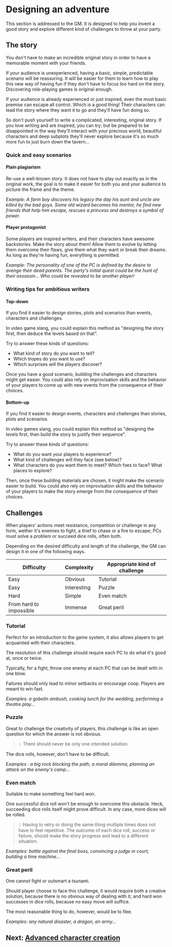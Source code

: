 # Designing an adventure

This section is addressed to the GM. It is designed to help you invent a good story and explore different kind of challenges to throw at your party.

## The story

You don't have to make an incredible original story in order to have a memorable moment with your friends.

If your audience is unexperienced, having a basic, simple, predictable scenario will be reassuring.
It will be easier for them to learn how to play this new way of having fun if they don't have to focus too hard on the story. Discovering role-playing games is original enough.

If your audience is already experienced or just inspired, even the most basic premise can escape all control. Which is a good thing!
Their characters can lead the story where they want it to go and they'll have fun doing so.

So don't push yourself to write a complicated, interesting, original story.
If you love writing and are inspired, you can try; but be prepared to be disappointed in the way they'll interact with your precious world, beautiful characters and deep subplots they'll never explore because it's so much more fun to just burn down the tavern...

### Quick and easy scenarios

#### Plain plagiarism

Re-use a well-known story.
It does not have to play out exactly as in the original work, the goal is to make it easier for both you and your audience to picture the frame and the theme.

*Example:*
*A farm boy discovers his legacy the day his aunt and uncle are killed by the bad guys.*
*Some old wizard becomes his mentor, he find new friends that help him escape, rescues a princess and destroys a symbol of power.*

#### Player protagonist

Some players are inspired writers, and their characters have awesome backstories.
Make the story about them!
Allow them to evolve by letting them overcome their flaws, give them what they want or break their dreams.
As long as they're having fun, everything is permitted.

*Example:*
*The personality of one of the PC is defined by the desire to avenge their dead parents.*
*The party's initial quest could be the hunt of their assassin... Who could be revealed to be another player!*

### Writing tips for ambitious writers

#### Top-down

If you find it easier to design stories, plots and scenarios than events, characters and challenges.

In video game slang, you could explain this method as "designing the story first, then deduce the levels based on that".

Try to answer these kinds of questions:
- What kind of story do you want to tell?
- Which tropes do you want to use?
- Which surprises will the players discover?

Once you have a good scenario, building the challenges and characters might get easier. You could also rely on improvisation skills and the behavior of your players to come up with new events from the consequence of their choices.

#### Bottom-up

If you find it easier to design events, characters and challenges than stories, plots and scenarios.

In video games slang, you could explain this method as "designing the levels first, then build the story to justify their sequence".

Try to answer these kinds of questions:
- What do you want your players to experience?
- What kind of challenges will they face (see below)?
- What characters do you want them to meet? Which foes to face? What places to explore?

Then, once these building materials are chosen, it might make the scenario easier to build. You could also rely on improvisation skills and the behavior of your players to make the story emerge from the consequence of their choices.

## Challenges

When players' actions meet resistance, competition or challenge in any form, wether it's enemies to fight, a thief to chase or a fire to escape; PCs must solve a problem or succeed dice rolls, often both.

Depending on the desired difficulty and length of the challenge, the GM can design it in one of the following ways.

| Difficulty              | Complexity  | Appropriate kind of challenge |
| ----------------------- | ----------- | ----------------------------- |
| Easy                    | Obvious     | Tutorial                      |
| Easy                    | Interesting | Puzzle                        |
| Hard                    | Simple      | Even match                    |
| From hard to impossible | Immense     | Great peril                   |

### Tutorial

Perfect for an introduction to the game system, it also allows players to get acquainted with their characters.

The resolution of this challenge should require each PC to do what it's good at, once or twice.

Typically, for a fight, throw one enemy at each PC that can be dealt with in one blow.

Failures should only lead to minor setbacks or encourage coop.
Players are meant to win fast.

*Examples: a gobelin ambush, cooking lunch for the wedding, performing a theatre play...*

### Puzzle

Great to challenge the creativity of players, this challenge is like an open question for which the answer is not obvious.

> 💡 There should never be only one intended solution.

The dice rolls, however, don't have to be difficult.

*Examples : a big rock blocking the path, a moral dilemma, planning an attack on the enemy's camp...*

### Even match

Suitable to make something feel hard won.

One successful dice roll won't be enough to overcome this obstacle.
Heck, succeeding dice rolls itself might prove difficult.
In any case, more dices will be rolled.

> 💡 Having to retry or doing the same thing multiple times does not have to feel repetitive.
> The outcome of each dice roll, success or failure, should make the story progress and lead to a different situation.

*Examples: battle against the final boss, convincing a judge in court, building a time machine...*

### Great peril

One cannot fight or outsmart a tsunami.

Should player choose to face this challenge, it would require both a creative solution, because there is no obvious way of dealing with it; and hard won successes in dice rolls, because no easy move will suffice.

The most reasonable thing to do, however, would be to flee.

*Examples: any natural disaster, a dragon, an army...*

## Next: [Advanced character creation](/chapters/04-characters/english.md)
